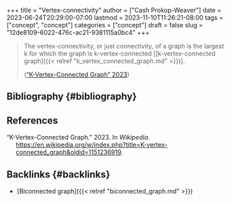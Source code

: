 +++
title = "Vertex-connectivity"
author = ["Cash Prokop-Weaver"]
date = 2023-06-24T20:29:00-07:00
lastmod = 2023-11-10T11:26:21-08:00
tags = ["concept", "concept"]
categories = ["concept"]
draft = false
slug = "12de8109-6022-476c-ac21-9381115a0bc4"
+++

> The vertex-connectivity, or just connectivity, of a graph is the largest k for which the graph is k-vertex-connected [[k-vertex-connected graph]({{< relref "k_vertex_connected_graph.md" >}})].
>
> (<a href="#citeproc_bib_item_1">“K-Vertex-Connected Graph” 2023</a>)


## Bibliography {#bibliography}

## References

<style>.csl-entry{text-indent: -1.5em; margin-left: 1.5em;}</style><div class="csl-bib-body">
  <div class="csl-entry"><a id="citeproc_bib_item_1"></a>“K-Vertex-Connected Graph.” 2023. In <i>Wikipedia</i>. <a href="https://en.wikipedia.org/w/index.php?title=K-vertex-connected_graph&oldid=1151236919">https://en.wikipedia.org/w/index.php?title=K-vertex-connected_graph&#38;oldid=1151236919</a>.</div>
</div>


## Backlinks {#backlinks}

-   [Biconnected graph]({{< relref "biconnected_graph.md" >}})
